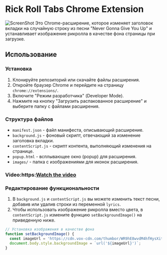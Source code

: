 # Rick Roll Tabs Chrome Extension

![ScreenShot]([https://github.com/aziza810/extension/blob/main/Снимок%20экрана%202023-12-13%20в%2018.21.30.png]())
Это Chrome-расширение, которое изменяет заголовок вкладки на случайную строку из песни "Never Gonna Give You Up" и устанавливает изображение рикролла в качестве фона страницы при загрузке.

## Использование

### Установка

1. Клонируйте репозиторий или скачайте файлы расширения.
2. Откройте браузер Chrome и перейдите на страницу `chrome://extensions/`.
3. Включите "Режим разработчика" (Developer Mode).
4. Нажмите на кнопку "Загрузить распакованное расширение" и выберите папку с файлами расширения.

### Структура файлов

- `manifest.json` - файл манифеста, описывающий расширение.
- `background.js` - фоновый скрипт, отвечающий за изменение заголовка вкладки.
- `contentScript.js` - скрипт контента, выполняющий изменения на странице.
- `popup.html` - всплывающее окно (popup) для расширения.
- `images/` - папка с изображениями для иконок расширения.

### Video:https:[Watch the video](https://drive.google.com/file/d/1L-CZYrP7jH9AO_eDLH8nlHr1c0_7PpEU/view?usp=sharing)

### Редактирование функциональности

1. В `background.js` и `contentScript.js` вы можете изменить текст песни, добавив или удалив строки из переменной `lyrics`.
2. Чтобы использовать изображение рикролла вместо цвета, в `contentScript.js` измените функцию `setBackgroundImage()` на приведенную ниже.

```javascript
// Установка изображения в качестве фона
function setBackgroundImage() {
  const imageUrl = 'https://cdn.vox-cdn.com/thumbor/WR9hE8wvdM4hfHysXitls9_bCZI=/0x0:1192x795/1400x1400/filters:focal(596x398:597x399)/cdn.vox-cdn.com/uploads/chorus_asset/file/22312759/rickroll_4k.jpg';
  document.body.style.backgroundImage = `url('${imageUrl}')`;
}
